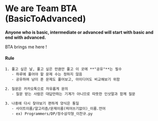 # We are Team BTA (BasicToAdvanced)
**Anyone who is basic, intermediate or advanced will start with basic and end with advanced.**

BTA brings me here !
#### Rule

```
1. 풀고 싶은 날, 풀고 싶은 만큼만 풀고 이 곳에 **"공유"**는 필수
   - 하루에 풀어야 할 문제 수는 정하지 않음
   - 공유하여 남이 푼 문제도 풀어보고, 아이디어도 비교해보기 위함
   
2. 질문은 카카오톡으로 자유롭게 문의 
   - 질문 받는 사람은 대답만하는 기계가 아니므로 따뜻한 인삿말과 함께 질문
   
3. 나중에 다시 찾아보기 편하게 양식은 통일
   - 사이트이름/알고리즘/문제이름(띄어쓰기없이)_이름.언어
   - ex) Programmers/DP/정수삼각형_이찬규.py
```
